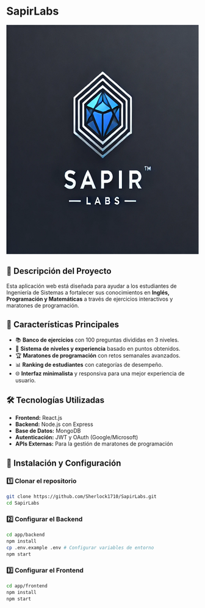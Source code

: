 # **SapirLabs** 

<img src="docs/logoSapirLabs.jpg" alt= "Logo de Sapir Labs" width = 1000 height = 600>



## 📌 **Descripción del Proyecto**
Esta aplicación web está diseñada para ayudar a los estudiantes de Ingeniería de Sistemas a fortalecer sus conocimientos en **Inglés, Programación y Matemáticas** a través de ejercicios interactivos y maratones de programación.

## 🚀 **Características Principales**
- 📚 **Banco de ejercicios** con 100 preguntas divididas en 3 niveles.
- 🎯 **Sistema de niveles y experiencia** basado en puntos obtenidos.
- 🏆 **Maratones de programación** con retos semanales avanzados.
- 📊 **Ranking de estudiantes** con categorías de desempeño.
- 🌐 **Interfaz minimalista** y responsiva para una mejor experiencia de usuario.

## 🛠️ **Tecnologías Utilizadas**
- **Frontend:** React.js
- **Backend:** Node.js con Express
- **Base de Datos:** MongoDB
- **Autenticación:** JWT y OAuth (Google/Microsoft)
- **APIs Externas:** Para la gestión de maratones de programación

## 🚀 **Instalación y Configuración**
### **1️⃣ Clonar el repositorio**
```bash
git clone https://github.com/Sherlock1710/SapirLabs.git
cd SapirLabs
```
### **2️⃣ Configurar el Backend**
```bash
cd app/backend
npm install
cp .env.example .env # Configurar variables de entorno
npm start
```
### **3️⃣ Configurar el Frontend**
```bash
cd app/frontend
npm install
npm start
```

